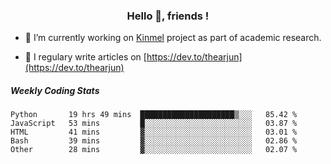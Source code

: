 <h3 align="center">Hello 👋, friends !</h3>

- 🔭 I’m currently working on [Kinmel](https://github.com/thearjun/kinmel) project as part of academic research.

- 📝 I regulary write articles on [https://dev.to/thearjun](https://dev.to/thearjun)


##### Weekly Coding Stats
<!--START_SECTION:waka-->
```text
Python       19 hrs 49 mins  █████████████████████▒░░░   85.42 % 
JavaScript   53 mins         █░░░░░░░░░░░░░░░░░░░░░░░░   03.87 % 
HTML         41 mins         ▓░░░░░░░░░░░░░░░░░░░░░░░░   03.01 % 
Bash         39 mins         ▓░░░░░░░░░░░░░░░░░░░░░░░░   02.86 % 
Other        28 mins         ▓░░░░░░░░░░░░░░░░░░░░░░░░   02.07 % 
```
<!--END_SECTION:waka-->
